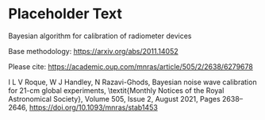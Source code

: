 # Placeholder Text

Bayesian algorithm for calibration of radiometer devices

Base methodology:
https://arxiv.org/abs/2011.14052

Please cite:
https://academic.oup.com/mnras/article/505/2/2638/6279678

I L V Roque, W J Handley, N Razavi-Ghods, Bayesian noise wave calibration for 21-cm global experiments, \textit{Monthly Notices of the Royal Astronomical Society}, Volume 505, Issue 2, August 2021, Pages 2638–2646, https://doi.org/10.1093/mnras/stab1453
